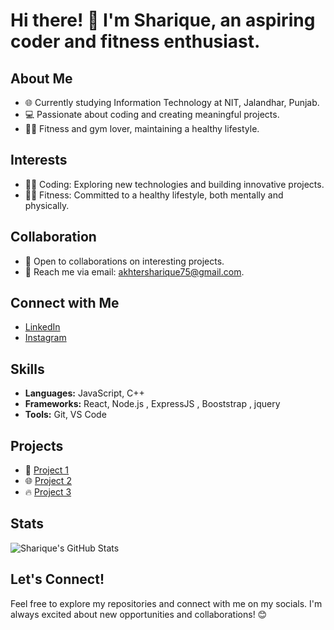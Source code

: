 # Hi there! 👋 I'm Sharique, an aspiring coder and fitness enthusiast.

## About Me

- 🌐 Currently studying Information Technology at NIT, Jalandhar, Punjab.
- 💻 Passionate about coding and creating meaningful projects.
- 🏋️‍♂️ Fitness and gym lover, maintaining a healthy lifestyle.

## Interests

- 👨‍💻 Coding: Exploring new technologies and building innovative projects.
- 🏋️‍♂️ Fitness: Committed to a healthy lifestyle, both mentally and physically.

## Collaboration

- 🤝 Open to collaborations on interesting projects.
- 📧 Reach me via email: akhtersharique75@gmail.com.

## Connect with Me

- [LinkedIn](https://www.linkedin.com/in/sharique-akhtar-90a939263/)
- [Instagram](https://www.instagram.com/sharique_8973/) 

## Skills

- **Languages:** JavaScript, C++  
- **Frameworks:** React, Node.js , ExpressJS , Booststrap , jquery 
- **Tools:** Git, VS Code

## Projects

- 🚀 [Project 1](https://github.com/realshak7781/ExpressBlog) 
- 🌐 [Project 2](https://github.com/realshak7781/simon-game) 
- 🔥 [Project 3](https://github.com/realshak7781/SolveSudokuJS) 

## Stats

![Sharique's GitHub Stats](https://github-readme-stats.vercel.app/api?username=realshak7781&show_icons=true&count_private=true&hide=contribs,issues&theme=radical)

## Let's Connect!

Feel free to explore my repositories and connect with me on my socials. I'm always excited about new opportunities and collaborations! 😊
